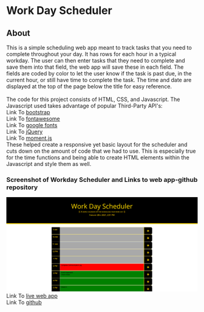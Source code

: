 # Work Day Scheduler

## About

 This is a simple scheduling web app meant to track tasks that you need to complete throughout your day. It has rows for each hour in a typical workday. The user can then enter tasks that they need to complete and save them into that field, the web app will save these in each field. The fields are coded by color to let the user know if the task is past due, in the current hour, or still have time to complete the task. The time and date are displayed at the top of the page below the title for easy reference.  
</br>
 The code for this project consists of HTML, CSS, and Javascript. The Javascript used takes advantage of popular Third-Party API's:
 </br>
 Link To [bootstrap](https://getbootstrap.com/)
 </br>
 Link To [fontawesome](https://fontawesome.com/)
 </br>
 Link To [google fonts](https://fonts.google.com/)
 </br>
 Link To [jQuery](https://jquery.com/)
 </br>
 Link To [moment.js](https://momentjs.com/)
 </br>
 These helped create a responsive yet basic layout for the scheduler and cuts down on the amount of code that we had to use. This is especially true for the time functions and being able to create HTML elements within the Javascript and style them as well. 
</br>

### Screenshot of Workday Scheduler and Links to web app-github repository

 ![Workday Scheduler](./assets/images/scheduler.png)
 </br>
 Link To [live web app]()
 </br>
 Link To [github](https://github.com/rjhelm/work-day-scheduler)